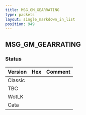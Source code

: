 ```yaml
---
title: MSG_GM_GEARRATING
type: packets
layout: single_markdown_in_list
position: 949
---
```


## MSG_GM_GEARRATING

### Status

Version | Hex | Comment
---------- | ---------- | ---------- 
Classic |  |  
TBC |  |  
WotLK |  |  
Cata |  |  
